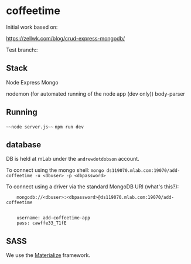 # coffeetime


Initial work based on:

https://zellwk.com/blog/crud-express-mongodb/

Test branch::



## Stack

Node
Express
Mongo

nodemon (for automated running of the node app (dev only))
body-parser

## Running

``` ~~node server.js~~ ```
```npm run dev```




## database

DB is held at mLab under the `andrewdotdobson` account.


To connect using the mongo shell:
```mongo ds119070.mlab.com:19070/add-coffeetime -u <dbuser> -p <dbpassword>```

To connect using a driver via the standard MongoDB URI (what's this?):

```
	mongodb://<dbuser>:<dbpassword>@ds119070.mlab.com:19070/add-coffeetime


	username: add-coffeetime-app
	pass: cawffe33_T1fE

```


## SASS

We use the [Materialize](https://materializecss.com/about.html) framework.
